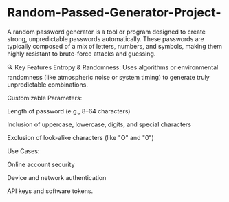 # Random-Passed-Generator-Project-

A random password generator is a tool or program designed to create strong, unpredictable passwords automatically. These passwords are typically composed of a mix of letters, numbers, and symbols, making them highly resistant to brute-force attacks and guessing.

🔍 Key Features
Entropy & Randomness: Uses algorithms or environmental randomness (like atmospheric noise or system timing) to generate truly unpredictable combinations.

Customizable Parameters:

Length of password (e.g., 8–64 characters)

Inclusion of uppercase, lowercase, digits, and special characters

Exclusion of look-alike characters (like "O" and "0")

Use Cases:

Online account security

Device and network authentication

API keys and software tokens.
